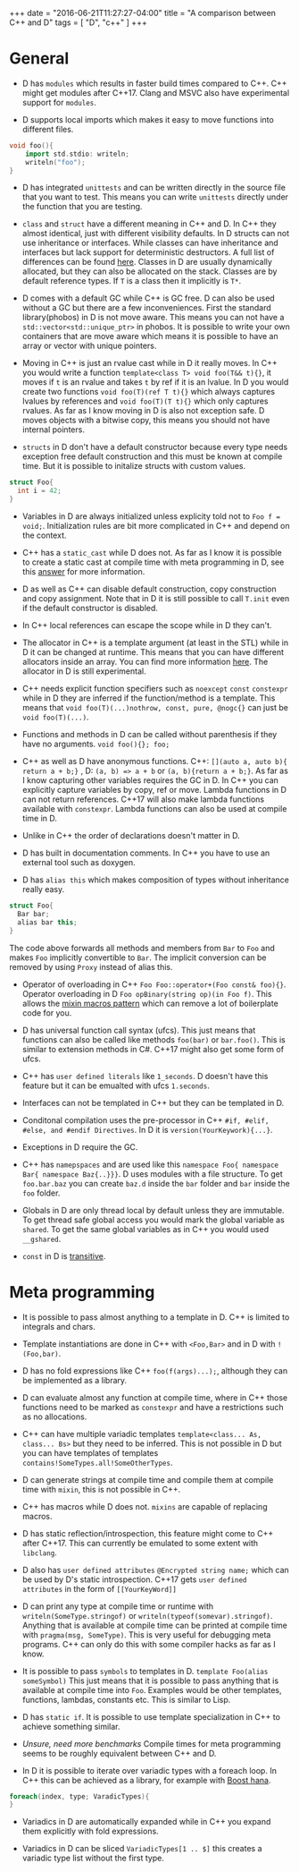 +++
date        = "2016-06-21T11:27:27-04:00"
title       = "A comparison between C++ and D"
tags        = [ "D", "c++" ]
+++

# General

* D has `modules` which results in faster build times compared to C++. C++ might get modules after C++17. Clang and MSVC also have experimental support for `modules`.

* D supports local imports which makes it easy to move functions into different files.

~~~cpp
void foo(){
    import std.stdio: writeln;
    writeln("foo");
}
~~~


* D has integrated `unittests` and can be written directly in the source file that you want to test. This means you can write `unittests` directly under the function that you are testing.

* `class` and `struct` have a different meaning in C++ and D. In C++ they almost identical, just with different visibility defaults. In D structs can not use inheritance or interfaces. While classes can have inheritance and interfaces but lack support for deterministic destructors. A full list of differences can be found [here](https://dlang.org/spec/struct.html). Classes in D are usually dynamically allocated, but they can also be allocated on the stack. Classes are by default reference types. If `T` is a class then it implicitly is `T*`.

* D comes with a default GC while C++ is GC free. D can also be used without a GC but there are a few inconveniences. First the standard library(phobos) in D is not move aware. This means you can not have a `std::vector<std::unique_ptr>` in phobos. It is possible to write your own containers that are move aware which means it is possible to have an array or vector with unique pointers.

* Moving in C++ is just an rvalue cast while in D it really moves. In C++ you would write a function `template<class T> void foo(T&& t){}`, it moves if `t` is an rvalue and takes `t` by ref if it is an lvalue. In D you would create two functions `void foo(T)(ref T t){}` which always captures lvalues by references and `void foo(T)(T t){}` which only captures rvalues. As far as I know moving in D is also not exception safe. D moves objects with a bitwise copy, this means you should not have
  internal pointers.

* `structs` in D don't have a default constructor because every type needs exception free default construction and this must be known at compile time. But it is possible to initalize structs with custom values.

~~~cpp
struct Foo{
  int i = 42;
}
~~~

* Variables in D are always initialized unless explicity told not to `Foo f = void;`. Initialization rules are bit more complicated in C++ and depend on the context.

* C++ has a `static_cast` while D does not. As far as I know it is possible to create a static cast at compile time with meta programming in D, see this [answer](http://stackoverflow.com/a/35701007/944430) for more information.

* D as well as C++ can disable default construction, copy construction and copy assignment. Note that in D it is still possible to call `T.init` even if the default constructor is disabled.

* In C++ local references can escape the scope while in D they can't.

* The allocator in C++ is a template argument (at least in the STL) while in D it can be changed at runtime. This means that you can have different allocators inside an array. You can find more information [here](https://dlang.org/phobos/std_experimental_allocator.html). The allocator in D is still experimental.

* C++ needs explicit function specifiers such as `noexcept` `const` `constexpr` while in D they are inferred if the function/method is a template. This means that `void foo(T)(...)nothrow, const, pure, @nogc{}` can just be `void foo(T)(...)`.

* Functions and methods in D can be called without parenthesis if they have no arguments. `void foo(){}; foo;`

* C++ as well as D have anonymous functions. C++: `[](auto a, auto b){ return a + b;}` , D: `(a, b) => a + b` or `(a, b){return a + b;}`. As far as I know capturing other variables requires the GC in D. In C++ you can explicitly capture variables by copy, ref or move. Lambda functions in D can not return references. C++17 will also make lambda functions available with `constexpr`. Lambda functions can also be used at compile time in D.

* Unlike in C++ the order of declarations doesn't matter in D.

* D has built in documentation comments. In C++ you have to use an external tool such as doxygen.

* D has `alias this` which makes composition of types without inheritance really easy.

~~~cpp
struct Foo{
  Bar bar;
  alias bar this;
}
~~~

The code above forwards all methods and members from `Bar` to `Foo` and makes `Foo` implicitly convertible to `Bar`. The implicit conversion can be removed by using `Proxy` instead of alias this.

* Operator of overloading in C++ `Foo Foo::operator+(Foo const& foo){}`. Operator overloading in D `Foo opBinary(string op)(in Foo f)`. This allows the [mixin macros pattern](http://wiki.dlang.org/Mixin_Macros_Pattern) which can remove a lot of boilerplate code for you.

* D has universal function call syntax (ufcs). This just means that functions can also be called like methods `foo(bar)` or `bar.foo()`. This is similar to extension methods in C#. C++17 might also get some form of ufcs.

* C++ has `user defined literals` like `1_seconds`. D doesn't have this feature but it can be emualted with ufcs `1.seconds`.

* Interfaces can not be templated in C++ but they can be templated in D.

* Conditonal compilation uses the pre-processor in C++ `#if, #elif, #else, and #endif Directives`. In D it is `version(YourKeywork){...}`.

* Exceptions in D require the GC.

* C++ has `namepspaces` and are used like this `namespace Foo{ namespace Bar{ namespace Baz{..}}}`. D uses modules with a file structure. To get `foo.bar.baz` you can create `baz.d` inside the `bar` folder and `bar` inside the `foo` folder.

* Globals in D are only thread local by default unless they are immutable. To get thread safe global access you would mark the global variable as `shared`. To get the same global variables as in C++ you would used `__gshared`.

* `const` in D is [transitive](https://dlang.org/const-faq.html#transitive-const).
# Meta programming

* It is possible to pass almost anything to a template in D. C++ is limited to integrals and chars.

* Template instantiations are done in C++ with `<Foo,Bar>` and in D with `!(Foo,bar)`.

* D has no fold expressions like C++ `foo(f(args)...);`, although they can be implemented as a library.

* D can evaluate almost any function at compile time, where in C++ those functions need to be marked as `constexpr` and have a restrictions such as no allocations.

* C++ can have multiple variadic templates `template<class... As, class... Bs>` but they need to be inferred. This is not possible in D but you can have templates of templates `contains!SomeTypes.all!SomeOtherTypes`.

* D can generate strings at compile time and compile them at compile time with `mixin`, this is not possible in C++.

* C++ has macros while D does not. `mixins` are capable of replacing macros.

* D has static reflection/introspection, this feature might come to C++ after C++17. This can currently be emulated to some extent with `libclang`.

* D also has `user defined attributes` `@Encrypted string name;` which can be used by D's static introspection. C++17 gets `user defined attributes` in the form of `[[YourKeyWord]]`

* D can print any type at compile time or runtime with `writeln(SomeType.stringof)` or `writeln(typeof(somevar).stringof)`. Anything that is available at compile time can be printed at compile time with `pragma(msg, SomeType)`. This is very useful for debugging meta programs. C++ can only do this with some compiler hacks as far as I know.

* It is possible to pass `symbols` to templates in D. `template Foo(alias someSymbol)` This just means that it is possible to pass anything that is available at compile time into `Foo`. Examples would be other templates, functions, lambdas, constants etc. This is similar to Lisp.

* D has `static if`. It is possible to use template specialization in C++ to achieve something similar.

* *Unsure, need more benchmarks* Compile times for meta programming seems to be roughly equivalent between C++ and D.

* In D it is possible to iterate over variadic types with a foreach loop. In C++ this can be achieved as a library, for example with [Boost hana](https://github.com/boostorg/hana).
~~~d
foreach(index, type; VaradicTypes){
}
~~~

* Variadics in D are automatically expanded while in C++ you expand them explicitly with fold expressions.

* Variadics in D can be sliced `VariadicTypes[1 .. $]` this creates a variadic type list without the first type.
